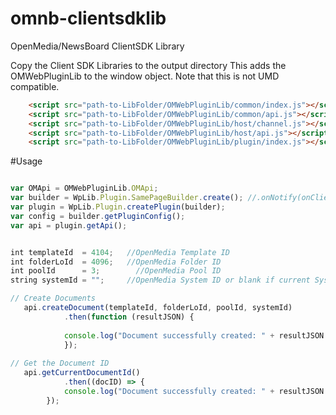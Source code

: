 # omnb-clientsdklib
OpenMedia/NewsBoard ClientSDK Library


Copy the Client SDK Libraries to the output directory
This adds the OMWebPluginLib to the window object. Note that this is not UMD compatible.

```html
    <script src="path-to-LibFolder/OMWebPluginLib/common/index.js"></script>
    <script src="path-to-LibFolder/OMWebPluginLib/common/api.js"></script>
    <script src="path-to-LibFolder/OMWebPluginLib/host/channel.js"></script>
    <script src="path-to-LibFolder/OMWebPluginLib/host/api.js"></script>
    <script src="path-to-LibFolder/OMWebPluginLib/plugin/index.js"></script>
```

#Usage

``` index.js

var OMApi = OMWebPluginLib.OMApi;
var builder = WpLib.Plugin.SamePageBuilder.create(); //.onNotify(onClientNotify)
var plugin = WpLib.Plugin.createPlugin(builder);
var config = builder.getPluginConfig();
var api = plugin.getApi();


int templateId 	= 4104;   //OpenMedia Template ID
int folderLoId 	= 4096;   //OpenMedia Folder ID 
int poolId 		= 3;        //OpenMedia Pool ID
string systemId	= "";     //OpenMedia System ID or blank if current System

// Create Documents
   api.createDocument(templateId, folderLoId, poolId, systemId)
            .then(function (resultJSON) {
			
			console.log("Document successfully created: " + resultJSON.lowId);
			});
      
// Get the Document ID   
   api.getCurrentDocumentId()
            .then((docID) => {
        	console.log("Document successfully created: " + resultJSON.lowId);
      	});
    
